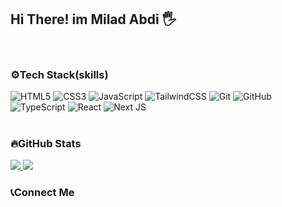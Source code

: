 <h2>Hi There! im Milad Abdi 🖐️</h2>
<br/>

<h3>⚙️Tech Stack(skills)</h3>

 ![HTML5](https://img.shields.io/badge/html5-%23E34F26.svg?style=for-the-badge&logo=html5&logoColor=white)
 ![CSS3](https://img.shields.io/badge/css3-%231572B6.svg?style=for-the-badge&logo=css3&logoColor=white)
 ![JavaScript](https://img.shields.io/badge/javascript-%23323330.svg?style=for-the-badge&logo=javascript&logoColor=%23F7DF1E)
 ![TailwindCSS](https://img.shields.io/badge/tailwindcss-%2338B2AC.svg?style=for-the-badge&logo=tailwind-css&logoColor=white)
 	![Git](https://img.shields.io/badge/git-%23F05033.svg?style=for-the-badge&logo=git&logoColor=white)
 	![GitHub](https://img.shields.io/badge/github-%23121011.svg?style=for-the-badge&logo=github&logoColor=white)
  ![TypeScript](https://img.shields.io/badge/typescript-%23007ACC.svg?style=for-the-badge&logo=typescript&logoColor=white)
 	![React](https://img.shields.io/badge/react-%2320232a.svg?style=for-the-badge&logo=react&logoColor=%2361DAFB)
	![Next JS](https://img.shields.io/badge/Next-black?style=for-the-badge&logo=next.js&logoColor=white)
 <br/>
 <br/>

<h3>🔥GitHub Stats</h3>
 <a href="https://github.com/milad-again" >
 <img src="https://github-readme-stats.vercel.app/api?username=milad-again&show_icons=true&theme=radical"/>
 <img src="https://github-readme-stats.vercel.app/api/top-langs/?username=milad-again&theme=radical"/>
 <a/>
 <br/>
 <h3>📞Connect Me</h3>
 <p> </p>
  
